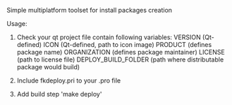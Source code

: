 Simple multiplatform toolset for install packages creation

Usage:

1. Check your qt project file contain following variables:
	VERSION (Qt-defined)
	ICON (Qt-defined, path to icon image)
	PRODUCT (defines package name)
	ORGANIZATION (defines package maintainer)
	LICENSE (path to license file)
	DEPLOY_BUILD_FOLDER (path where distributable package would build)

2. Include fkdeploy.pri to your .pro file

3. Add build step 'make deploy'
